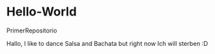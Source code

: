 # Hello-World
PrimerRepositorio

Hallo, I like to dance Salsa and Bachata but right now Ich will sterben :D
